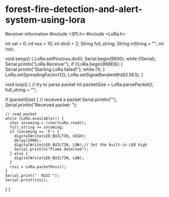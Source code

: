 # forest-fire-detection-and-alert-system-using-lora
Receiver information
#include <SPI.h>
#include <LoRa.h>

int val = 0;
int nss = 10;
int dio0 = 2;
String full_string;
String inString = "";
int rssi;

void setup()
{
  LoRa.setPins(nss,dio0);
  Serial.begin(9600); 
  while (!Serial);
  Serial.println("LoRa Receiver");
  if (!LoRa.begin(868E6)) {
    Serial.println("Starting LoRa failed!");
    while (1);
  }
  LoRa.setSpreadingFactor(12);
  LoRa.setSignalBandwidth(62.5E3);
}

void loop() {
  // try to parse packet
  int packetSize = LoRa.parsePacket();
  full_string = "";

  if (packetSize)
  {
    // received a packet
    Serial.println("");
    Serial.println("Received packet: ");

    // read packet
    while (LoRa.available()) {
      char incoming = (char)LoRa.read();
      full_string += incoming;
      if (incoming == 'F') {
        digitalWrite(LED_BUILTIN, HIGH);  
        delay(2000);
        digitalWrite(LED_BUILTIN, LOW);// Set the built-in LED high
        Serial.println("Flame detected");
      } else { 
        digitalWrite(LED_BUILTIN, LOW);
      } 
      rssi = LoRa.packetRssi();
    }
    Serial.print("  RSSI ");
    Serial.print(rssi);
  }
}
